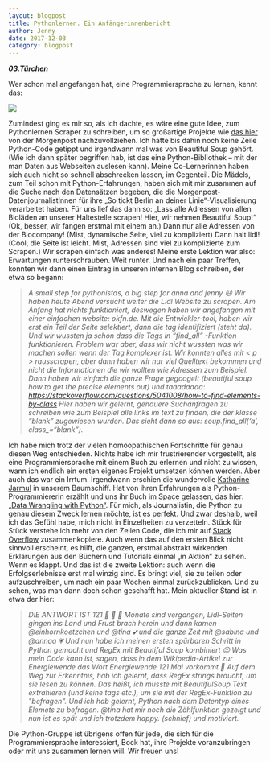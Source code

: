 ```yaml
---
layout: blogpost
title: Pythonlernen. Ein Anfängerinnenbericht
author: Jenny
date: 2017-12-03
category: blogpost
---
```


***03.Türchen***

Wer schon mal angefangen hat, eine Programmiersprache zu lernen, kennt das:

![](https://media.giphy.com/media/J0s1ky31dBlyE/giphy.gif)

Zumindest ging es mir so, als ich dachte, es wäre eine gute Idee, zum Pythonlernen Scraper zu schreiben, um so großartige Projekte wie [das hier](https://interaktiv.morgenpost.de/berlin-an-deiner-linie/) von der Morgenpost  nachzuvollziehen. Ich hatte bis dahin noch keine Zeile Python-Code getippt und irgendwann mal was von Beautiful Soup gehört. (Wie ich dann später begriffen hab, ist das eine Python-Bibliothek – mit der man  Daten aus Webseiten auslesen kann). Meine Co-Lernerinnen haben sich auch nicht so schnell abschrecken lassen, im Gegenteil. Die Mädels, zum Teil schon mit Python-Erfahrungen, haben sich mit mir zusammen auf die Suche nach den Datensätzen begeben, die die Morgenpost-DatenjournalistInnen für ihre „So tickt Berlin an deiner Linie“-Visualisierung verarbeitet haben. Für uns lief das dann so: „Lass alle Adressen von allen Bioläden an unserer Haltestelle scrapen! Hier, wir nehmen Beautiful Soup!“ (Ok, besser, wir fangen erstmal mit einem an.) Dann nur alle Adressen von der Biocompany! (Mist, dynamische Seite, viel zu kompliziert) Dann halt lidl! (Cool, die Seite ist leicht. Mist, Adressen sind viel zu komplizierte zum Scrapen.) Wir scrapen einfach was anderes! Meine erste Lektion war also: Erwartungen runterschrauben. Weit runter. Und nach ein paar Treffen, konnten wir dann einen Eintrag in unseren internen Blog schreiben, der etwa so begann:


  >*A small step for pythonistas, a big step for anna and jenny 😃 Wir haben heute Abend versucht weiter die Lidl Website zu scrapen. Am Anfang hat nichts funktioniert, deswegen haben wir angefangen mit einer einfachen website: okfn.de. Mit die Entwickler-tool, haben wir erst ein Teil der Seite selektiert, dann die tag identifiziert (steht da). Und wir wussten ja schon dass die Tags in “find_all” -Funktion funktionieren. Problem war aber, dass wir nicht wussten was wir machen sollen wenn der Tag komplexer ist. Wir konnten alles mit < p > rausscrapen, aber dann haben wir nur viel Quelltext bekommen und nicht die Informationen die wir wollten wie Adressen zum Beispiel. Dann haben wir einfach die ganze Frage gegoogelt (beautiful soup how to get the precise elements out) und taaadaaaa: https://stackoverflow.com/questions/5041008/how-to-find-elements-by-class
  Hier haben wir gelernt, genauere Suchanfragen zu schreiben wie zum Beispiel alle links im text zu finden, die der klasse “blank” zugewiesen wurden. Das sieht dann so aus:  soup.find_all(‘a’, class_=“blank”).*


Ich habe mich trotz der vielen homöopathischen Fortschritte für genau diesen Weg entschieden. Nichts habe ich mir frustrierender vorgestellt, als eine Programmiersprache mit einem Buch zu erlernen und nicht zu wissen, wann ich endlich ein ersten eigenes Projekt umsetzen können werden. Aber auch das war ein Irrtum. Irgendwann erschien die wundervolle [Katharine Jarmul](https://twitter.com/kjam) in unserem Baumschiff. Hat von ihren  Erfahrungen als Python-Programmiererin erzählt und uns ihr Buch im Space gelassen, das hier: [„Data Wrangling with Python“](https://www.safaribooksonline.com/library/view/data-wrangling-with/9781491948804/). Für mich, als Journalistin, die  Python zu genau diesem Zweck lernen möchte, ist es perfekt. Und zwar deshalb, weil ich das Gefühl habe, mich nicht in Einzelheiten zu verzetteln. Stück für Stück verstehe ich mehr von den Zeilen Code, die ich mir auf [Stack Overflow](https://de.wikipedia.org/wiki/Stack_Overflow_(Website)) zusammenkopiere. Auch wenn das auf den ersten Blick nicht sinnvoll erscheint, es hilft, die ganzen, erstmal abstrakt wirkenden Erklärungen aus den Büchern und Tutorials einmal „in Aktion“ zu sehen. Wenn es klappt. Und das ist die zweite Lektion: auch wenn die Erfolgserlebnisse erst mal winzig sind. Es bringt viel, sie zu teilen oder aufzuschreiben, um nach ein paar Wochen einmal zurückzublicken. Und zu sehen, was man dann doch schon geschafft hat. Mein aktueller Stand ist in etwa der hier:

  >*DIE ANTWORT IST 121 🎉 🎉 🎉  Monate sind vergangen, Lidl-Seiten gingen ins Land und Frust brach herein und dann kamen @einhornkoetzchen und @tina 💕 und die ganze Zeit mit @sabina und @annaa 💗 Und nun habe ich meinen ersten spürbaren Schritt in Python gemacht und RegEx mit Beautiful Soup kombiniert 😍 Was mein Code kann ist, sagen, dass in dem Wikipedia-Artikel zur Energiewende das Wort Energiewende 121 Mal vorkommt 🌾 Auf dem Weg zur Erkenntnis, hab ich gelernt, dass RegEx _strings_ braucht, um sie lesen zu können. Das heißt, ich musste mit BeautifulSoup Text extrahieren (und keine tags etc.), um sie mit der RegEx-Funktion zu "befragen". Und ich hab gelernt, Python nach dem Datentyp eines Elemets zu befragen. @tina hat mir noch die Zählfunktion gezeigt und nun ist es spät und ich trotzdem happy. (schnief) und motiviert.*

Die Python-Gruppe ist übrigens offen für jede, die sich für die Programmiersprache interessiert, Bock hat, ihre Projekte voranzubringen oder mit uns zusammen lernen will. Wir freuen uns!
